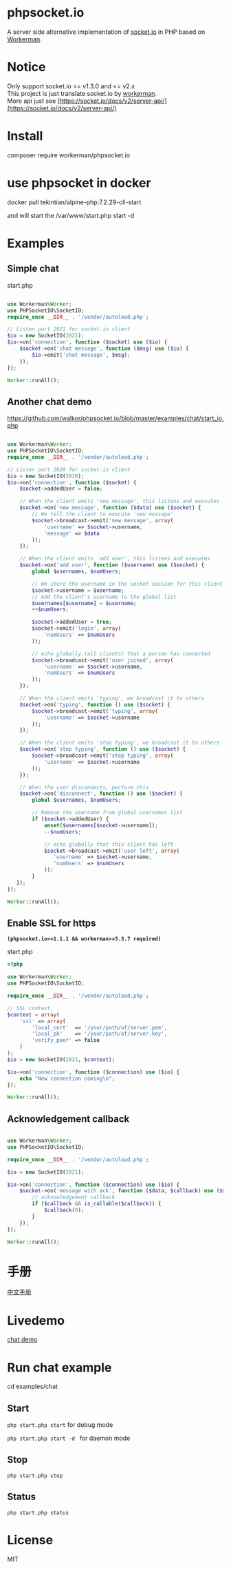 # phpsocket.io
A server side alternative implementation of [socket.io](https://github.com/socketio/socket.io) in PHP based on [Workerman](https://github.com/walkor/Workerman).<br>

# Notice
Only support socket.io >= v1.3.0 and <= v2.x <br>
This project is just translate socket.io by [workerman](https://github.com/walkor/Workerman).<br>
More api just see [https://socket.io/docs/v2/server-api/](https://socket.io/docs/v2/server-api/)

# Install
composer require workerman/phpsocket.io

# use phpsocket in docker

docker pull tekintian/alpine-php:7.2.29-cli-start

and will start the /var/www/start.php start -d


# Examples
## Simple chat
start.php
```php

use Workerman\Worker;
use PHPSocketIO\SocketIO;
require_once __DIR__ . '/vendor/autoload.php';

// Listen port 2021 for socket.io client
$io = new SocketIO(2021);
$io->on('connection', function ($socket) use ($io) {
    $socket->on('chat message', function ($msg) use ($io) {
        $io->emit('chat message', $msg);
    });
});

Worker::runAll();
```

## Another chat demo

https://github.com/walkor/phpsocket.io/blob/master/examples/chat/start_io.php
```php

use Workerman\Worker;
use PHPSocketIO\SocketIO;
require_once __DIR__ . '/vendor/autoload.php';

// Listen port 2020 for socket.io client
$io = new SocketIO(2020);
$io->on('connection', function ($socket) {
    $socket->addedUser = false;

    // When the client emits 'new message', this listens and executes
    $socket->on('new message', function ($data) use ($socket) {
        // We tell the client to execute 'new message'
        $socket->broadcast->emit('new message', array(
            'username' => $socket->username,
            'message' => $data
        ));
    });

    // When the client emits 'add user', this listens and executes
    $socket->on('add user', function ($username) use ($socket) {
        global $usernames, $numUsers;

        // We store the username in the socket session for this client
        $socket->username = $username;
        // Add the client's username to the global list
        $usernames[$username] = $username;
        ++$numUsers;

        $socket->addedUser = true;
        $socket->emit('login', array( 
            'numUsers' => $numUsers
        ));

        // echo globally (all clients) that a person has connected
        $socket->broadcast->emit('user joined', array(
            'username' => $socket->username,
            'numUsers' => $numUsers
        ));
    });

    // When the client emits 'typing', we broadcast it to others
    $socket->on('typing', function () use ($socket) {
        $socket->broadcast->emit('typing', array(
            'username' => $socket->username
        ));
    });

    // When the client emits 'stop typing', we broadcast it to others
    $socket->on('stop typing', function () use ($socket) {
        $socket->broadcast->emit('stop typing', array(
            'username' => $socket->username
        ));
    });

    // When the user disconnects, perform this
    $socket->on('disconnect', function () use ($socket) {
        global $usernames, $numUsers;

        // Remove the username from global usernames list
        if ($socket->addedUser) {
            unset($usernames[$socket->username]);
            --$numUsers;

            // echo globally that this client has left
            $socket->broadcast->emit('user left', array(
               'username' => $socket->username,
               'numUsers' => $numUsers
            ));
        }
   });
});

Worker::runAll();
```

## Enable SSL for https 
**```(phpsocket.io>=1.1.1 && workerman>=3.3.7 required)```**

start.php
```php
<?php

use Workerman\Worker;
use PHPSocketIO\SocketIO;

require_once __DIR__ . '/vendor/autoload.php';

// SSL context
$context = array(
    'ssl' => array(
        'local_cert'  => '/your/path/of/server.pem',
        'local_pk'    => '/your/path/of/server.key',
        'verify_peer' => false
    )
);
$io = new SocketIO(2021, $context);

$io->on('connection', function ($connection) use ($io) {
    echo "New connection coming\n";
});

Worker::runAll();
```

## Acknowledgement callback
```php

use Workerman\Worker;
use PHPSocketIO\SocketIO;

require_once __DIR__ . '/vendor/autoload.php';

$io = new SocketIO(2021);

$io->on('connection', function ($connection) use ($io) {
    $socket->on('message with ack', function ($data, $callback) use ($socket, $io) {
        // acknowledgement callback
        if ($callback && is_callable($callback)) {
            $callback(0);
        }
    });
});

Worker::runAll();
```

# 手册
[中文手册](https://github.com/walkor/phpsocket.io/tree/master/docs/zh)

# Livedemo
[chat demo](http://demos.workerman.net/phpsocketio-chat/)

# Run chat example
cd examples/chat

## Start
```php start.php start``` for debug mode

```php start.php start -d ``` for daemon mode

## Stop
```php start.php stop```

## Status
```php start.php status```

# License
MIT
